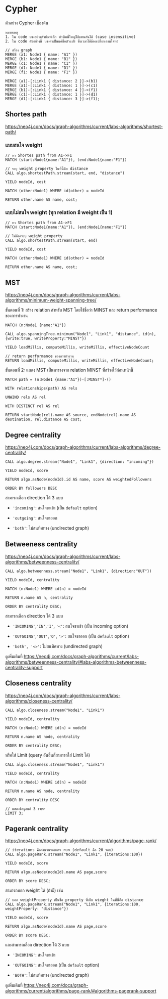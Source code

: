 # Cypher

ตัวอย่าง Cypher เบื้องต้น

`หมายเหตุ`  
`1. ใน code บางอย่างตัวพิมพ์เล็ก ตัวพิมพิ์ใหญ่ใช้แทนกันได้ (case insensitive)`  
`2. ใน code ตัวอย่างนี้ บางคำเป็นแค่ชื่อตัวแปร ซึ่งเวลาใช้ต้องเปลี่ยนตามโจทย์`

```
// สร้าง graph
MERGE (a1: Node1 { name: "A1" })
MERGE (b1: Node1 { name: "B1" })
MERGE (c1: Node1 { name: "C1" })
MERGE (d1: Node1 { name: "D1" })
MERGE (f1: Node1 { name: "F1" })

MERGE (a1)-[:Link1 { distance: 2 }]->(b1)
MERGE (a1)-[:Link1 { distance: 1 }]->(c1)
MERGE (b1)-[:Link1 { distance: 4 }]->(f1)
MERGE (c1)-[:Link1 { distance: 1 }]->(d1)
MERGE (d1)-[:Link1 { distance: 3 }]->(f1);
```

## Shortes path

https://neo4j.com/docs/graph-algorithms/current/labs-algorithms/shortest-path/

### แบบสนใจ weight

```
// หา Shortes path from A1->F1
MATCH (start:Node1{name:"A1"}), (end:Node1{name:"F1"})

// ระบุ weight property ในที่นี้คือ distance
CALL algo.shortestPath.stream(start, end, "distance")

YIELD nodeId, cost

MATCH (other:Node1) WHERE id(other) = nodeId

RETURN other.name AS name, cost;
```

### แบบไม่สนใจ weight (ทุก relation มี weight เป็น 1)

```
// หา Shortes path from A1->F1
MATCH (start:Node1{name:"A1"}), (end:Node1{name:"F1"})

// ไม่ต้องระบุ weight property
CALL algo.shortestPath.stream(start, end)

YIELD nodeId, cost

MATCH (other:Node1) WHERE id(other) = nodeId

RETURN other.name AS name, cost;
```

## MST

https://neo4j.com/docs/graph-algorithms/current/labs-algorithms/minimum-weight-spanning-tree/

ขั้นตอนที่ 1: สร้าง relation สำหรับ MST โดยใช้ชื่อว่า MINST และ return performance ของการทำงาน

```
MATCH (n:Node1 {name:"A1"})

CALL algo.spanningTree.minimum("Node1", "Link1", "distance", id(n), {write:true, writeProperty:"MINST"})

YIELD loadMillis, computeMillis, writeMillis, effectiveNodeCount

// return performance ของการทำงาน
RETURN loadMillis, computeMillis, writeMillis, effectiveNodeCount;
```

ขั้นตอนที่ 2: แสดง MST เป็นตารางจาก relation MINST ที่สร้างไว้ก่อนหน้านี้

```
MATCH path = (n:Node1 {name:"A1"})-[:MINST*]-()

WITH relationships(path) AS rels

UNWIND rels AS rel

WITH DISTINCT rel AS rel

RETURN startNode(rel).name AS source, endNode(rel).name AS destination, rel.distance AS cost;
```

## Degree centrality

https://neo4j.com/docs/graph-algorithms/current/labs-algorithms/degree-centrality/

```
CALL algo.degree.stream("Node1", "Link1", {direction: "incoming"})

YIELD nodeId, score

RETURN algo.asNode(nodeId).id AS name, score AS weightedFollowers

ORDER BY followers DESC
```

สามารถเลือก direction ได้ 3 แบบ

- `'incoming'`: สนใจขาเข้า (เป็น `default` option)

- `'outgoing'`: สนใจขาออก

- `'both'`: ไม่สนทิศทาง (undirected graph)


## Betweeness centrality

https://neo4j.com/docs/graph-algorithms/current/labs-algorithms/betweenness-centrality/

```
CALL algo.betweenness.stream("Node1", "Link1", {direction:"OUT"})

YIELD nodeId, centrality

MATCH (n:Node1) WHERE id(n) = nodeId

RETURN n.name AS n, centrality

ORDER BY centrality DESC;
```

สามารถเลือก direction ได้ 3 แบบ

- `'INCOMING'`,`'IN'`,`'I'`, `'<'`: สนใจขาเข้า (เป็น incoming option)

- `'OUTGOING'`,`'OUT'`,`'O'`, `'>'`: สนใจขาออก (เป็น `default` option)

- `'both', '<>'`: ไม่สนทิศทาง (undirected graph)


ดูเพิ่มเติมที่ https://neo4j.com/docs/graph-algorithms/current/labs-algorithms/betweenness-centrality/#labs-algorithms-betweenness-centrality-support

## Closeness centrality

https://neo4j.com/docs/graph-algorithms/current/labs-algorithms/closeness-centrality/

```
CALL algo.closeness.stream("Node1", "Link1")

YIELD nodeId, centrality

MATCH (n:Node1) WHERE id(n) = nodeId

RETURN n.name AS node, centrality

ORDER BY centrality DESC;
```

หรือใส่ Limit (query อันอื่นก็สามารถใส่ Limit ได้)

```
CALL algo.closeness.stream("Node1", "Link1")

YIELD nodeId, centrality

MATCH (n:Node1) WHERE id(n) = nodeId

RETURN n.name AS node, centrality

ORDER BY centrality DESC

// แสดงข้อมูลแค่ 3 row
LIMIT 3;
```

## Pagerank centrality

https://neo4j.com/docs/graph-algorithms/current/algorithms/page-rank/


```
// iterations คือจำนวนรอบการ run (default คือ 20 รอบ)
CALL algo.pageRank.stream("Node1", "Link1", {iterations:100})

YIELD nodeId, score

RETURN algo.asNode(nodeId).name AS page,score

ORDER BY score DESC;
```

สามารถบอก weight ได้ (ถ้ามี) เช่น

```
// บอก weightProperty เป็นชื่อ property ที่เก็บ wieght ในที่นีั้คือ distance
CALL algo.pageRank.stream("Node1", "Link1", {iterations:100, weightProperty: "distance"})

YIELD nodeId, score

RETURN algo.asNode(nodeId).name AS page,score

ORDER BY score DESC;
```

และสามารถเลือก direction ได้ 3 แบบ

- `'INCOMING'`: สนใจขาเข้า

- `'OUTGOING'`: สนใจขาออก (เป็น `default` option)

- `'BOTH'`: ไม่สนทิศทาง (undirected graph)

ดูเพิ่มเติมที่ https://neo4j.com/docs/graph-algorithms/current/algorithms/page-rank/#algorithms-pagerank-support
